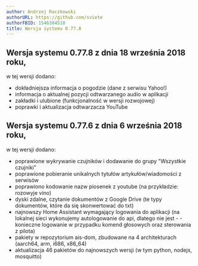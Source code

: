 ```yaml
---
author: Andrzej Raczkowski
authorURL: https://github.com/sviete
authorFBID: 1546384510
title: Wersja systemu 0.77.8  
---
```


## Wersja systemu 0.77.8 z dnia 18 września 2018 roku,

w tej wersji dodano:

- dokładniejsza informacja o pogodzie (dane z serwisu Yahoo!)
- informacja o aktualnej pozycji odtwarzanego audio w aplikacji
- zakładki i ulubione (funkcjonalność w wersji rozwojowej)
- poprawki i aktualizacja odtwarzacza YouTube


## Wersja systemu 0.77.6 z dnia 6 września 2018 roku,

w tej wersji dodano:

- poprawione wykrywanie czujników i dodawanie do grupy "Wszystkie czujniki"
- poprawione pobieranie unikalnych tytułów artykułów/wiadomości z serwisów
- poprawiono kodowanie nazw piosenek z youtube (na przykładzie: rozowyje vino)
- dyski zdalne, czytanie dokumentów z Google Drive (te typy dokumentów, które da się skonwertować do txt)
- najnowszy Home Assistant wymagający logowania do aplikacji (na lokalnej sieci wykonujemy autologowanie do api, dlatego nie jest - - konieczne logowanie w przypadku komend głosowych oraz sterowania z pilota)
- pakiety w repozytorium ais-dom, zbudowane na 4 architekturach (aarch64, arm, i686, x86_64)
- aktualizacja 46 pakietów do najnowszych wersji (w tym python, nodejs, mosquitto)
